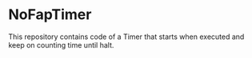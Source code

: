 # NoFapTimer
This repository contains code of a Timer that starts when executed and keep on counting time until halt.  
